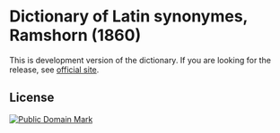 # Dictionary of Latin synonymes, Ramshorn (1860)

This is development version of the dictionary. If you are looking for the release, see [official site][1].

## License

<a rel="license" href="http://creativecommons.org/publicdomain/mark/1.0/">
<img src="https://licensebuttons.net/p/mark/1.0/88x31.png"
     style="border-style: none;" alt="Public Domain Mark" />
</a>

[1]: https://nikita-moor.github.io/dictionaries/dictionaries/Ramshorn1860.html

